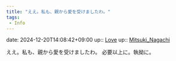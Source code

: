 ```yaml
---
title: "ええ。私も、親から愛を受けましたわ。"
tags:
 - Info
---
```


date: 2024-12-20T14:08:42+09:00
up:: [Love](Bar/Novel/Topics/Love.md)
up:: [Mitsuki_Nagachi](../Bar/Novel/Nacaria/Mitsuki_Nagachi.md)

ええ。私も、親から愛を受けましたわ。
必要以上に。執拗に。